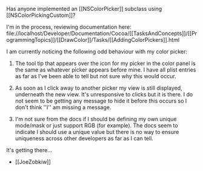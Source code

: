 Has anyone implemented an [[NSColorPicker]] subclass using [[NSColorPickingCustom]]?

I'm in the process, reviewing documentation here: file://localhost/Developer/Documentation/Cocoa/[[TasksAndConcepts]]/[[ProgrammingTopics]]/[[DrawColor]]/Tasks/[[AddingColorPickers]].html

I am currently noticing the following odd behaviour with my color picker:

1) The tool tip that appears over the icon for my picker in the color panel is the same as whatever picker appears before mine. I have all plist entries as far as I've been able to tell but not sure why this would occur.

2) As soon as I click away to another picker my view is still displayed, underneath the new view. It's unresponsive to clicks but it is there. I do not seem to be getting any message to hide it before this occurs so I don't think ''I'' am missing a message.

3) I'm not sure from the docs if I should be defining my own unique mode/mask or just support RGB (for example). The docs seem to indicate I should use a unique value but there is no way to ensure uniqueness across other developers as far as I can tell.

It's getting there...

- [[JoeZobkiw]]